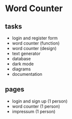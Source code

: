 # Word Counter

## tasks

- login and register form
- word counter (function)
- word counter (design)
- text generator
- database
- dark mode
- diagrams
- documentation

## pages

- login and sign up (1 person)
- word counter (1 person)
- impressum (1 person)
